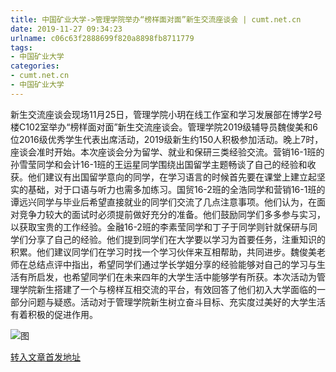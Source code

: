 ```yaml
---
title: 中国矿业大学->管理学院举办“榜样面对面”新生交流座谈会 | cumt.net.cn
date: 2019-11-27 09:34:23
urlname: c06c63f2888699f820a8898fb8711779
tags: 
- 中国矿业大学
categories:
- cumt.net.cn
- 中国矿业大学
---
```

新生交流座谈会现场11月25日，管理学院小玥在线工作室和学习发展部在博学2号楼C102室举办“榜样面对面”新生交流座谈会。管理学院2019级辅导员魏俊美和6位2016级优秀学生代表出席活动，2019级新生约150人积极参加活动。晚上7时，座谈会准时开始。本次座谈会分为留学、就业和保研三类经验交流。营销16-1班的孙雪莹同学和会计16-1班的王运星同学围绕出国留学主题畅谈了自己的经验和收获。他们建议有出国留学意向的同学，在学习语言的时候首先要在课堂上建立起坚实的基础，对于口语与听力也需多加练习。国贸16-2班的全浩同学和营销16-1班的谭远兴同学与毕业后希望直接就业的同学们交流了几点注意事项。他们认为，在面对竞争力较大的面试时必须提前做好充分的准备。他们鼓励同学们多多参与实习，以获取宝贵的工作经验。金融16-2班的李素莹同学和丁子于同学则针就保研与同学们分享了自己的经验。他们提到同学们在大学要以学习为首要任务，注重知识的积累。他们建议同学们在学习时找一个学习伙伴来互相帮助，共同进步。魏俊美老师在总结点评中指出，希望同学们通过学长学姐分享的经验能够对自己的学习与生活有所启发，也希望同学们在未来四年的大学生活中能够学有所获。本次活动为管理学院新生搭建了一个与榜样互相交流的平台，有效回答了他们初入大学面临的一部分问题与疑惑。活动对于管理学院新生树立奋斗目标、充实度过美好的大学生活有着积极的促进作用。

![图](http://xwzx.cumt.edu.cn/_upload/article/images/5a/d2/ad7e71a84ab08e3bf54c00a05824/9d9d6022-c4f2-4068-9b70-218ff2212ec8.jpg)

[转入文章首发地址](http://xwzx.cumt.edu.cn/6a/50/c523a551504/page.htm)